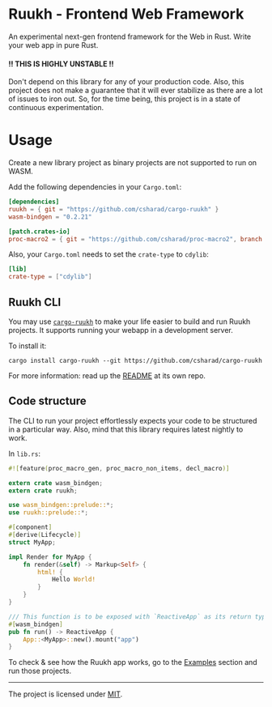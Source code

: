 # Ruukh - Frontend Web Framework

An experimental next-gen frontend framework for the Web in Rust. Write your web app in 
pure Rust.

#### !! THIS IS HIGHLY UNSTABLE !!
Don't depend on this library for any of your production code. Also, this project does not
make a guarantee that it will ever stabilize as there are a lot of issues to iron out.
So, for the time being, this project is in a state of continuous experimentation.

# Usage

Create a new library project as binary projects are not supported to run on WASM.

Add the following dependencies in your `Cargo.toml`:
```toml
[dependencies]
ruukh = { git = "https://github.com/csharad/cargo-ruukh" }
wasm-bindgen = "0.2.21"

[patch.crates-io]
proc-macro2 = { git = "https://github.com/csharad/proc-macro2", branch = "feature_flagged" }
```

Also, your `Cargo.toml` needs to set the `crate-type` to `cdylib`:
```toml
[lib]
crate-type = ["cdylib"]
```

## Ruukh CLI

You may use [`cargo-ruukh`](https://github.com/csharad/cargo-ruukh) to make your life easier
to build and run Ruukh projects. It supports running your webapp in a development server.

To install it:
```shell
cargo install cargo-ruukh --git https://github.com/csharad/cargo-ruukh
```

For more information: read up the [README](https://github.com/csharad/cargo-ruukh) at its own repo.

## Code structure

The CLI to run your project effortlessly expects your code to be structured in a particular way.
Also, mind that this library requires latest nightly to work.

In `lib.rs`:

```rust
#![feature(proc_macro_gen, proc_macro_non_items, decl_macro)]

extern crate wasm_bindgen;
extern crate ruukh;

use wasm_bindgen::prelude::*;
use ruukh::prelude::*;

#[component]
#[derive(Lifecycle)]
struct MyApp;

impl Render for MyApp {
    fn render(&self) -> Markup<Self> {
        html! {
            Hello World!
        }
    }
}

/// This function is to be exposed with `ReactiveApp` as its return type.
#[wasm_bindgen]
pub fn run() -> ReactiveApp {
    App::<MyApp>::new().mount("app")
}
```

To check & see how the Ruukh app works, go to the [Examples](https://github.com/csharad/ruukh/tree/master/examples) section and run those projects.

---
The project is licensed under [MIT](https://github.com/csharad/ruukh/blob/master/LICENSE).
